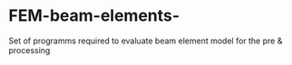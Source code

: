 # FEM-beam-elements-
Set of programms required to evaluate beam element model for the pre &amp; processing
